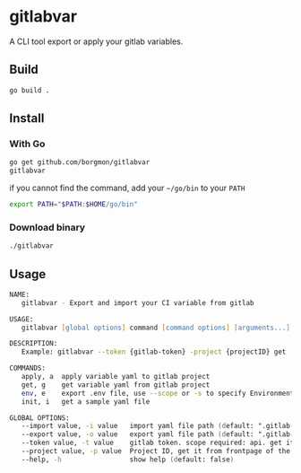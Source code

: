 # gitlabvar

A CLI tool export or apply your gitlab variables.

## Build

```zsh
go build .
```

## Install

### With Go

```zsh
go get github.com/borgmon/gitlabvar
gitlabvar
```

if you cannot find the command, add your `~/go/bin` to your `PATH`

```zsh
export PATH="$PATH:$HOME/go/bin"
```

### Download binary

```zsh
./gitlabvar
```

## Usage

```zsh
NAME:
   gitlabvar - Export and import your CI variable from gitlab

USAGE:
   gitlabvar [global options] command [command options] [arguments...]

DESCRIPTION:
   Example: gitlabvar --token {gitlab-token} -project {projectID} get

COMMANDS:
   apply, a  apply variable yaml to gitlab project
   get, g    get variable yaml from gitlab project
   env, e    export .env file, use --scope or -s to specify EnvironmentScope
   init, i   get a sample yaml file

GLOBAL OPTIONS:
   --import value, -i value   import yaml file path (default: ".gitlab-ci-var.yaml")
   --export value, -o value   export yaml file path (default: ".gitlab-ci-var.yaml")
   --token value, -t value    gitlab token. scope required: api. get it from here: https://gitlab.com/-/profile/personal_access_tokens
   --project value, -p value  Project ID, get it from frontpage of the project
   --help, -h                 show help (default: false)
```
